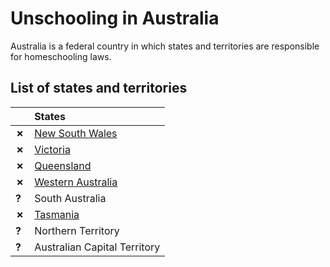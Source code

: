 # Unschooling in Australia

Australia is a federal country in which states and territories are responsible for homeschooling laws.

## List of states and territories

| | States |
| - | :------ |
| __✗__ | [New South Wales](New-South-Wales.md) |
| __✗__ | [Victoria](Victoria.md) |
| __✗__ | [Queensland](Queensland.md) |
| __✗__ | [Western Australia](Western-Australia.md) |
| __?__ | South Australia |
| __✗__ | [Tasmania](Tasmania.md) |
| __?__ | Northern Territory |
| __?__ | Australian Capital Territory |
